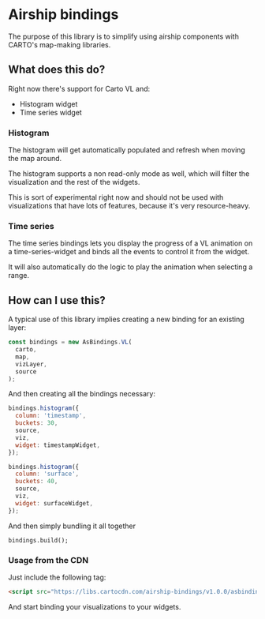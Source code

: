 # Airship bindings

The purpose of this library is to simplify using airship components with CARTO's map-making libraries.

## What does this do?

Right now there's support for Carto VL and:

- Histogram widget
- Time series widget

### Histogram

The histogram will get automatically populated and refresh when moving the map around.

The histogram supports a non read-only mode as well, which will filter the visualization and the rest of the widgets.

This is sort of experimental right now and should not be used with visualizations that have lots of features, because it's very resource-heavy.

### Time series

The time series bindings lets you display the progress of a VL animation on a time-series-widget and binds all the events to control it from the widget. 

It will also automatically do the logic to play the animation when selecting a range.

## How can I use this?

A typical use of this library implies creating a new binding for an existing layer:

```javascript
const bindings = new AsBindings.VL(
  carto,
  map,
  vizLayer,
  source
);
```

And then creating all the bindings necessary:

```javascript
bindings.histogram({
  column: 'timestamp',
  buckets: 30,
  source,
  viz,
  widget: timestampWidget,
});

bindings.histogram({
  column: 'surface',
  buckets: 40,
  source,
  viz,
  widget: surfaceWidget,
});

```

And then simply bundling it all together

```
bindings.build();
```

### Usage from the CDN

Just include the following tag:

```html
<script src="https://libs.cartocdn.com/airship-bindings/v1.0.0/asbindings.js"></script>
```

And start binding your visualizations to your widgets.
